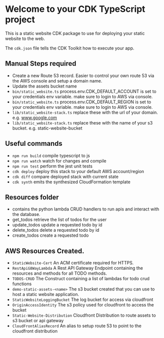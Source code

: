 # Welcome to your CDK TypeScript project

This is a static website CDK package to use for deploying your static website to the web.

The `cdk.json` file tells the CDK Toolkit how to execute your app.

## Manual Steps required

- Create a new Route 53 record. Easier to control your own route 53 via the AWS console and setup a domain name.
- Update the assets bucket name
- `bin/static_website.ts` process.env.CDK_DEFAULT_ACCOUNT is set to your credentials env variable. make sure to login to AWS via console.
- `bin/static_website.ts` process.env.CDK_DEFAULT_REGION is set to your credentials env variable. make sure to login to AWS via console.
- `lib/static_website-stack.ts` <enter domain name> replace these with the url of your domain. e.g. www.google.com
- `lib/static_website-stack.ts` <enter s3 bucket name> replace these with the name of your s3 bucket. e.g. static-website-bucket

## Useful commands

- `npm run build` compile typescript to js
- `npm run watch` watch for changes and compile
- `npm run test` perform the jest unit tests
- `cdk deploy` deploy this stack to your default AWS account/region
- `cdk diff` compare deployed stack with current state
- `cdk synth` emits the synthesized CloudFormation template

## Resources folder

- contains the python lambda CRUD handlers to run apis and interact with the database.
- get_todos retrieve the list of todos for the user
- update_todos update a requested todo by id
- delete_todos delete a requested todo by id
- create_todos create a requested todo

## AWS Resources Created.

- `StaticWebsite-Cert` An ACM certificate required for HTTPS.
- `RestApiG8WayLambda` A Rest API Gateway Endpoint containing the resources and methods for all TODO methods.
- `TODOS-CRUD` The Construct containing a list of lambdas for todo crud functions
- `demo-static-assets-<name>` The s3 bucket created that you can use to host a static website application.
- `StaticWebsiteLoggingBucket` The log bucket for access via cloudfront
- `OriginAccessIdentity` The s3 policy used for cloudfront to access the bucket
- `Static-Website-Distribution` Cloudfront Distribution to route assets to s3 bucket or api gateway
- `CloudFrontAliasRecord` An alias to setup route 53 to point to the cloudfront distribution
